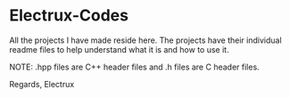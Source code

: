 # Electrux-Codes

All the projects I have made reside here.
The projects have their individual readme files to help understand what it is and how to use it.

NOTE: .hpp files are C++ header files and .h files are C header files.

Regards,
Electrux
